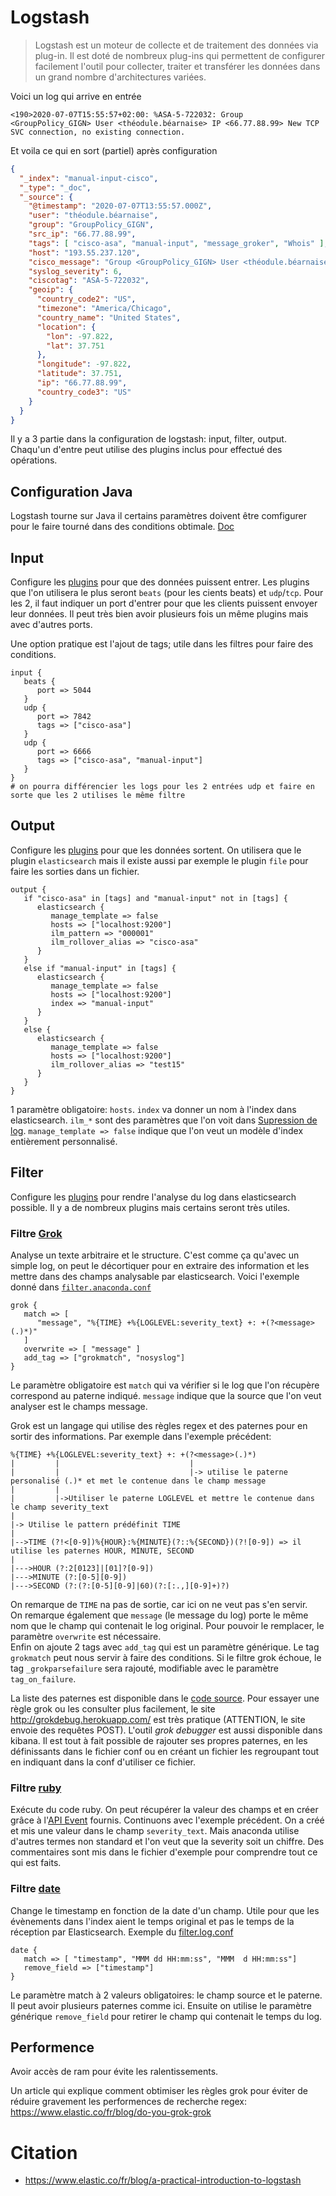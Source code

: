 # Logstash
> Logstash est un moteur de collecte et de traitement des données via plug-in. Il est doté de nombreux plug-ins qui permettent de configurer facilement l'outil pour collecter, traiter et transférer les données dans un grand nombre d'architectures variées.

Voici un log qui arrive en entrée
```
<190>2020-07-07T15:55:57+02:00: %ASA-5-722032: Group <GroupPolicy_GIGN> User <théodule.béarnaise> IP <66.77.88.99> New TCP SVC connection, no existing connection.
```
Et voila ce qui en sort (partiel) après configuration
```json
{
  "_index": "manual-input-cisco",
  "_type": "_doc",
  "_source": {
    "@timestamp": "2020-07-07T13:55:57.000Z",
    "user": "théodule.béarnaise",
    "group": "GroupPolicy_GIGN",
    "src_ip": "66.77.88.99",
    "tags": [ "cisco-asa", "manual-input", "message_groker", "Whois" ],
    "host": "193.55.237.120",
    "cisco_message": "Group <GroupPolicy_GIGN> User <théodule.béarnaise> IP <66.77.88.99> New TCP SVC connection, no existing connection.\n",
    "syslog_severity": 6,
    "ciscotag": "ASA-5-722032",
    "geoip": {
      "country_code2": "US",
      "timezone": "America/Chicago",
      "country_name": "United States",
      "location": {
        "lon": -97.822,
        "lat": 37.751
      },
      "longitude": -97.822,
      "latitude": 37.751,
      "ip": "66.77.88.99",
      "country_code3": "US"
    }
  }
}
```

Il y a 3 partie dans la configuration de logstash: input, filter, output. Chaqu'un d'entre peut utilise des plugins inclus pour effectué des opérations.

## Configuration Java
Logstash tourne sur Java il certains paramètres doivent être comfigurer pour le faire tourné dans des conditions obtimale. [Doc](https://www.elastic.co/guide/en/logstash/current/jvm-settings.html)

## Input
Configure les [plugins](https://www.elastic.co/guide/en/logstash/current/plugins-inputs-beats.html) pour que des données puissent entrer.
Les plugins que l'on utilisera le plus seront `beats` (pour les cients beats) et `udp`/`tcp`. Pour les 2, il faut indiquer un port d'entrer pour que les clients puissent envoyer leur données. Il peut très bien avoir plusieurs fois un même plugins mais avec d'autres ports.

Une option pratique est l'ajout de tags; utile dans les filtres pour faire des conditions.

```
input {
   beats {
      port => 5044
   }
   udp {
      port => 7842
      tags => ["cisco-asa"]
   }
   udp {
      port => 6666
      tags => ["cisco-asa", "manual-input"]
   }
}
# on pourra différencier les logs pour les 2 entrées udp et faire en sorte que les 2 utilises le même filtre
```

## Output
Configure les [plugins](https://www.elastic.co/guide/en/logstash/current/output-plugins.html) pour que les données sortent.
On utilisera que le plugin `elasticsearch` mais il existe aussi par exemple le plugin `file` pour faire les sorties dans un fichier.

```
output {
   if "cisco-asa" in [tags] and "manual-input" not in [tags] {
      elasticsearch {
         manage_template => false
         hosts => ["localhost:9200"]
         ilm_pattern => "000001"
         ilm_rollover_alias => "cisco-asa"
      }
   }
   else if "manual-input" in [tags] {
      elasticsearch {
         manage_template => false
         hosts => ["localhost:9200"]
         index => "manual-input"
      }
   }
   else {
      elasticsearch {
         manage_template => false
         hosts => ["localhost:9200"]
         ilm_rollover_alias => "test15"
      }
   }
}
```
1 paramètre obligatoire: `hosts`. `index` va donner un nom à l'index dans elasticsearch. `ilm_*` sont des paramètres que l'on voit dans [Supression de log](../Suppression-logs/ILM.md). `manage_template => false` indique que l'on veut un modèle d'index entièrement personnalisé.

## Filter
Configure les [plugins](https://www.elastic.co/guide/en/logstash/current/filter-plugins.html) pour rendre l'analyse du log dans elasticsearch possible. Il y a de nombreux plugins mais certains seront très utiles.

### Filtre [Grok](https://www.elastic.co/guide/en/logstash/7.8/plugins-filters-grok.html)
Analyse un texte arbitraire et le structure.
C'est comme ça qu'avec un simple log, on peut le décortiquer pour en extraire des information et les mettre dans des champs analysable par elasticsearch. Voici l'exemple donné dans [`filter.anaconda.conf`](filter.anaconda.conf)
```
grok {
   match => [
      "message", "%{TIME} +%{LOGLEVEL:severity_text} +: +(?<message>(.)*)"
   ]
   overwrite => [ "message" ]
   add_tag => ["grokmatch", "nosyslog"]
}
```
Le paramètre obligatoire est `match` qui va vérifier si le log que l'on récupère correspond au paterne indiqué. `message` indique que la source que l'on veut analyser est le champs message.


Grok est un langage qui utilise des règles regex et des paternes pour en sortir des informations. Par exemple dans l'exemple précédent:
```
%{TIME} +%{LOGLEVEL:severity_text} +: +(?<message>(.)*)
|         |                             |            
|         |                             |-> utilise le paterne personalisé (.)* et met le contenue dans le champ message
|         |
|         |->Utiliser le paterne LOGLEVEL et mettre le contenue dans le champ severity_text
|
|-> Utilise le pattern prédéfinit TIME
|
|-->TIME (?!<[0-9])%{HOUR}:%{MINUTE}(?::%{SECOND})(?![0-9]) => il utilise les paternes HOUR, MINUTE, SECOND
|
|--->HOUR (?:2[0123]|[01]?[0-9])
|--->MINUTE (?:[0-5][0-9])
|--->SECOND (?:(?:[0-5][0-9]|60)(?:[:.,][0-9]+)?)
```
On remarque de `TIME` na pas de sortie, car ici on ne veut pas s'en servir.<br>
On remarque également que `message` (le message du log) porte le même nom que le champ qui contenait le log original. Pour pouvoir le remplacer, le paramètre `overwrite` est nécessaire.<br>
Enfin on ajoute 2 tags avec `add_tag` qui est un paramètre générique. Le tag `grokmatch` peut nous servir à faire des conditions. Si le filtre grok échoue, le tag `_grokparsefailure` sera rajouté, modifiable avec le paramètre `tag_on_failure`.

La liste des paternes est disponible dans le [code source](https://github.com/logstash-plugins/logstash-patterns-core/tree/master/patterns). Pour essayer une règle grok ou les consulter plus facilement, le site http://grokdebug.herokuapp.com/ est très pratique (ATTENTION, le site envoie des requêtes POST). L'outil *grok debugger* est aussi disponible dans kibana. Il est tout à fait possible de rajouter ses propres paternes, en les définissants dans le fichier conf ou en créant un fichier les regroupant tout en indiquant dans la conf d'utiliser ce fichier.

### Filtre [ruby](https://www.elastic.co/guide/en/logstash/7.8/plugins-filters-ruby.html)
Exécute du code ruby. On peut récupérer la valeur des champs et en créer grâce à l'[API Event](https://www.elastic.co/guide/en/logstash/7.8/event-api.html "Doc sur l'api event") fournis.
Continuons avec l'exemple précédent. On a créé et mis une valeur dans le champ `severity_text`. Mais anaconda utilise d'autres termes non standard et l'on veut que la severity soit un chiffre. Des commentaires sont mis dans le fichier d'exemple pour comprendre tout ce qui est faits.

### Filtre [date](https://www.elastic.co/guide/en/logstash/7.8/plugins-filters-date.html)
Change le timestamp en fonction de la date d'un champ. Utile pour que les évènements dans l'index aient le temps original et pas le temps de la réception par Elasticsearch.
Exemple du [filter.log.conf](filter.log.conf)
```
date {
   match => [ "timestamp", "MMM dd HH:mm:ss", "MMM  d HH:mm:ss"]
   remove_field => ["timestamp"]
}
```
Le paramètre match à 2 valeurs obligatoires: le champ source et le paterne. Il peut avoir plusieurs paternes comme ici.
Ensuite on utilise le paramètre générique `remove_field` pour retirer le champ qui contenait le temps du log.

## Performence
Avoir accès de ram pour évite les ralentissements.

Un article qui explique comment obtimiser les règles grok pour éviter de réduire gravement les performences de recherche regex: https://www.elastic.co/fr/blog/do-you-grok-grok


# Citation
- https://www.elastic.co/fr/blog/a-practical-introduction-to-logstash